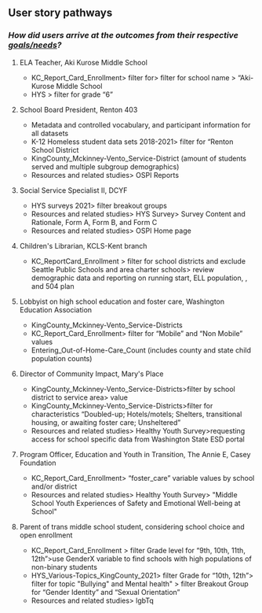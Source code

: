 ## User story pathways
### *How did users arrive at the outcomes from their respective [goals/needs](https://github.com/aaliyah808/KingCounty_K-12/blob/main/users/userStories.md#how-can-they-use-this-repository)?* 

1. ELA Teacher, Aki Kurose Middle School 
    * KC_Report_Card_Enrollment> filter for> filter for school name > “Aki-Kurose Middle School
    * HYS  > filter for grade “6” 

2. School Board President, Renton 403
    * Metadata and controlled vocabulary, and participant information for all datasets
    * K-12 Homeless student data sets 2018-2021> filter for “Renton School District
    * KingCounty_Mckinney-Vento_Service-District (amount of students served and multiple subgroup demographics)
    * Resources and related studies> OSPI Reports

3. Social Service Specialist II, DCYF
   * HYS surveys 2021> filter breakout groups
   * Resources and related studies> HYS Survey> Survey Content and Rationale, Form A, Form B, and Form C
   * Resources and related studies> OSPI Home page

4. Children's Librarian, KCLS-Kent branch
    * KC_ReportCard_Enrollment > filter for school districts and exclude Seattle Public Schools and area charter schools> review demographic data and reporting on running start, ELL population, , and 504 plan

5. Lobbyist on high school education and foster care, Washington Education Association
    * KingCounty_Mckinney-Vento_Service-Districts
    * KC_Report_Card_Enrollment> filter for “Mobile” and “Non Mobile” values
    * Entering_Out-of-Home-Care_Count (includes county and state child population counts)

6. Director of Community Impact, Mary's Place
    * KingCounty_Mckinney-Vento_Service-Districts>filter by school district to service area> value
    * KingCounty_Mckinney-Vento_Service-Districts>filter for characteristics “Doubled-up; Hotels/motels; Shelters, transitional housing, or awaiting foster care; Unsheltered”
    * Resources and related studies> Healthy Youth Survey>requesting access for school specific data from Washington State ESD portal

7. Program Officer, Education and Youth in Transition, The Annie E, Casey Foundation
   * KC_Report_Card_Enrollment> “foster_care” variable values by school and/or district
   * Resources and related studies> Healthy Youth Survey> "Middle School Youth Experiences of Safety and Emotional Well-being at School"

8. Parent of trans middle school student, considering school choice and open enrollment
   * KC_Report_Card_Enrollment > filter Grade level for “9th, 10th, 11th, 12th”>use GenderX variable to find schools with high populations of non-binary students
   * HYS_Various-Topics_KingCounty_2021> filter Grade for “10th, 12th”> filter for topic "Bullying" and Mental health" > filter Breakout Group for “Gender Identity” and “Sexual Orientation” 
   * Resources and related studies> lgbTq








